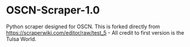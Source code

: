 OSCN-Scraper-1.0
================

Python scraper designed for OSCN. This is forked directly from https://scraperwiki.com/editor/raw/test_5 - All credit to first version is the Tulsa World.
